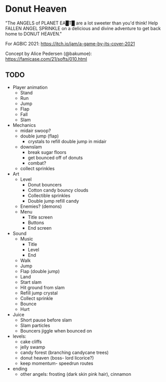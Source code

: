 # Donut Heaven

"The ANGELS of PLANET EA█T█ are a lot sweeter than you'd think! Help FALLEN ANGEL SPRINKLE on a delicious and divine adventure to get back home to DONUT HEAVEN."

For AGBIC 2021: https://itch.io/jam/a-game-by-its-cover-2021

Concept by Alice Pedersen (@bakumoe): https://famicase.com/21/softs/010.html

## TODO
- Player animation
	- Stand
	- Run
	- Jump
	- Flap
	- Fall
	- Slam
- Mechanics
	- midair swoop?
	- double jump (flap)
		- crystals to refill double jump in midair
	- downslam
		- break sugar floors
		- get bounced off of donuts
		- combat?
	- collect sprinkles
- Art
	- Level
		- Donut bouncers
		- Cotton candy bouncy clouds
		- Collectible sprinkles
		- Double jump refill candy
	- Enemies? (demons)
	- Menu
		- Title screen
		- Buttons
		- End screen
- Sound
	- Music
		- Title
		- Level
		- End
	- Walk
	- Jump
	- Flap (double jump)
	- Land
	- Start slam
	- Hit ground from slam
	- Refill jump crystal
	- Collect sprinkle
	- Bounce
	- Hurt
- Juice
	- Short pause before slam
	- Slam particles
	- Bouncers jiggle when bounced on
- levels:
	- cake cliffs
	- jelly swamp
	- candy forest (branching candycane trees)
	- donut heaven (boss- lord licorice?)
	- keep momentum- speedrun routes
- ending
	- other angels: frosting (dark skin pink hair), cinnamon